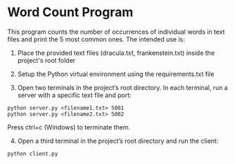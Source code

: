 # Word Count Program

This program counts the number of occurrences of individual words in text files and print the 5 most common ones. The intended use is:

1. Place the provided text files (dracula.txt, frankenstein.txt) inside the project's root folder

2. Setup the Python virtual environment using the requirements.txt file

3. Open two terminals in the project’s root directory. In each terminal, run a server with a specific text file and port:

```
python server.py <filename1.txt> 5001
python server.py <filename2.txt> 5002
```
Press ctrl+c (Windows) to terminate them.

4. Open a third terminal in the project’s root directory and run the client:
```
python client.py
```

